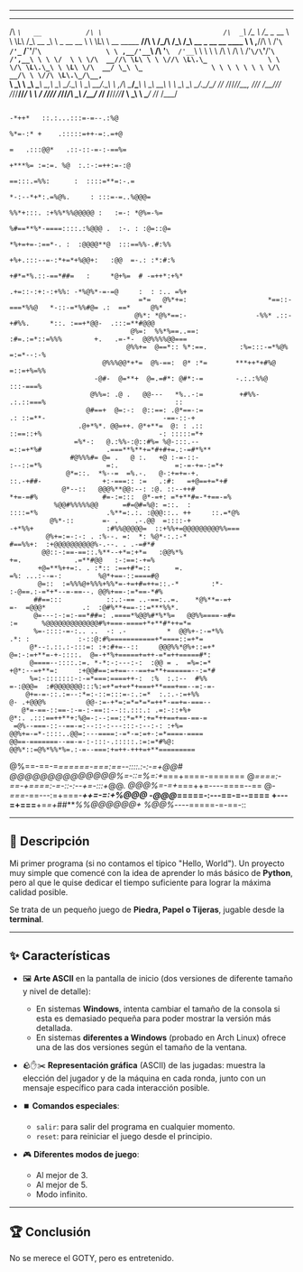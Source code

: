 ***************************************************************************************************************************************************************



 ____                   __                                ____                          ___                   ______
/\  _`\   __           /\ \                              /\  _`\                       /\_ \                 /\__  _\__    __
\ \ \L\ \/\_\     __   \_\ \  _ __    __                 \ \ \L\ \ __     _____      __\//\ \                \/_/\ \/\_\  /\_\     __   _ __    __      ____
 \ \ ,__/\/\ \  /'__`\ /'_` \/\`'__\/'__`\                \ \ ,__/'__`\  /\ '__`\  /'__`\\ \ \                  \ \ \/\ \ \/\ \  /'__`\/\`'__\/'__`\   /',__\
  \ \ \/  \ \ \/\  __//\ \L\ \ \ \//\ \L\.\_               \ \ \/\ \L\.\_\ \ \L\ \/\  __/ \_\ \_                 \ \ \ \ \ \ \ \/\  __/\ \ \//\ \L\.\_/\__, `\
   \ \_\   \ \_\ \____\ \___,_\ \_\\ \__/.\_\               \ \_\ \__/.\_\\ \ ,__/\ \____\/\____\                 \ \_\ \_\_\ \ \ \____\\ \_\\ \__/.\_\/\____/
    \/_/    \/_/\/____/\/__,_ /\/_/ \/__/\/_/                \/_/\/__/\/_/ \ \ \/  \/____/\/____/                  \/_/\/_/\ \_\ \/____/ \/_/ \/__/\/_/\/___/
                                                                            \ \_\                                         \ \____/
                                                                             \/_/                                          \/___/


                                                                                       -*++*   ::.:...:::=-=--.:%@
                                                                                      %*=-:* +    .:::::=++-=:.=+@
                                                                                     =   .:::@@*   .::-::-=-:-==%=
                                                                                   +***%= :=:=. %@  :.:-:=++:=-:@
                                                                                  ==:::.=%%:      :  ::::=**=:-.=
                                                                                 *-:--*+*:.=%@%.     : :::=-=..%@@@=
                                                                               %%*+:::. :+%%*%%@@@@@ :   :=-: *@%=-%=
                                                                             %#==**%*-====::::.:%@@@ .  :-. : :@=::@=
                                                                           *%+=+=-:==*-. :  :@@@@**@  :::==%%-.#:%%
                                                                         +%+.:::--=-:*+=*+%@@+:   :@@  =-.: :*:#:%
                                                                       +#*=*%.::-==*##=   :     *@+%=  # -=++*:+%*
                                                                     .+=::-:+:-:+%%: -*%@%*-=-=@     :  : :.. =%+
                                    =*=   @%*+=:                    *==::-===*%%@   *-::-=*%%#@= .:  ==*     @%*
                                   @%*: *@%*==:-                 -%%* .::-+#%%.     *::. :==+*@@-  .:::=**#@@@
                                  @%=:  %%*%==..==:            :#=.:=*::=%%%        +.   .=-*-  @@%%%%@@===
                                 @%%+=  @==*:: %*:==.        :%=:::-=*%@%           =:=*--:-%
                           @%%%@@*+*=  @%-==:  @* :*=       ***++*+#%@              =::=+%=%%
                         -@#-  @=**+  @=.=#*: @#*:-=        -.:.:%%@                :::-===%
                        @%%=: .@ .   @@---   *%..-:=         +#%%-                 .:.::===%                                ::
                       @#==+  @=:-:  @::==: .@*==-:=                               .: ::=**-                             -==-::-+
                     .@+*%*. @@=++. @*+**=  @: : .::                               ::==::+%                             -: :::::=*+
                    =%*-:   @.:%%-:@::#%= %@-:::.--                                =::=+*%#                .===**%**+=*#+#+=.:-=#*%**
                   #@%%%#= @= .   @ :.   +@ :-=-::-                               :--::=*%                =:.              =:-=-+=-:=*+
                  @*=::.  *%--=  =%.-.   @-:+=+=-+.                               ::.-+##-               +:-===:: :=   .:#:   =+@==+=*+#
                 @*--::   @@@%**@@:--: :@. ::--++#                                *+=-=#%                #=-:=:::  @*-=+: =*+**#=-*+==-=%
               %@@#%%%%%@@      =#=@#=%@: =::.  :                                ::::=*%                 .%**=:.:. :@@@::.. ++     ::.=*@%
              @%*-::       =- .    .-.@@  =::::-+                                 -+*%%+                  :#%%@@@@@=  ::+%%+=@@@@@@@@@%%===
             @%+=:=-:-: . :%--. =:  *: %@*-:.:-*                                                        #==%%+:  :+@@@@@@@@@@%-.--. . .-=#*#
            @@::-:==-==::.%**--+*=:+*=   :@@%*%                                                         +=.             .=**#@@   :-:==:-+=%
           +@=**%++=:. . :*:: :==+#*=::      =.                                                         =%: ...:--=-:         %@*+==-::====#@
           @=::  :=%%%@+%%%+%%*=-+=+#=++=::.-*        :*-                                               :-@==.:-=*+*--=-==--. @@%+==-:=*==-*#%
          ##==:::           ::.:-== ..-==:..=.    *@%**=-=+                                            =-  =@@@*         .:  :@#%**+==-::=***%%*.
          @=---:-:=:-==*##=: .====*%@@%#*%*%=   @@%%====-=#=                                           :=      %@@@@@@@@@@@@@#%+===-====+*+**#*++=*=
          %=-::::-=-:.. ..  -: .-          *  @@%+-:-=*%%                                              .*: :            :-::@:#%===========+*====::=+*=
         @*--:.::.:-:::=: :+:#+=--::     @@@%%*@%+::=+*                                                 @=:-:=+**=-+-::::.  @=-+*%+=====+=++-=*=++=====#*:
         @====--::::.:=. *-*:-:---:-:  :@@ = .  =%=:=*                                                  +@*:--=+**=:     :+@@#==:=+==---==+=**+======--:=*#
         %=:-:::::::-:-=*===:====++-:  :%  :.:--  #%%                                                   =-:@@@=  :#@@@@@@@:::%:=+*=+=+*+===+**===+==--=:-=-
        @+=-=-::.:=--:*=:-::=:::=-:.:=*  :.:.-:=+%%                                                      @- .+@@@%          @@-:=-+*=:=*=*=*=++*-==+=-===--
       @*=-==-::==-:-=-:-==::--::.:::.: .=:-::+%+                                                         @*:. .:::==++**+:%@=-:--:==::*=**:+=*++==+==-==-=
     =@%--===-::--==-=:--::-:---:::-:--:-: :+%=                                                            @@%+=-=*-::::..@@=:---====:-=*-=:=+-:=*====-====
    @@==-=======--==-=-:-:::-.:::::.:=:=*#%@:                                                                @@%*::=@%*%%*%=.:-=--===:+=++-+++=+**=========
   @%==-==-=*======-===:==--::::.:-:-=+@@#                                                                      *@@@@@@@@@@@@@@%=-::=*%=:+*===+====-=======
  @*====:-==-+====:-=-::-:--+=-:::+*@@.                                                                                        *@@@%=-=+*===++=----====--==
 @*-===-*==---:=+===-***++=-=:+%@@@                                                                                               -@@@*=====-:---==-=--====
 +---=+===**+=*=+*##***%%@@@@@@+                                                                                                     %@@%*----=====-=-==-::



***************************************************************************************************************************************************************



## 🎯 Descripción

Mi primer programa (si no contamos el típico "Hello, World"). Un proyecto muy simple que comencé con la idea de aprender
lo más básico de **Python**, pero al que le quise dedicar el tiempo suficiente para lograr la máxima calidad posible.

Se trata de un pequeño juego de **Piedra, Papel o Tijeras**, jugable desde la **terminal**.

---

## ✨ Características

- 🖼️ **Arte ASCII** en la pantalla de inicio (dos versiones de diferente tamaño y nivel de detalle):
  - En sistemas **Windows**, intenta cambiar el tamaño de la consola si esta es demasiado pequeña para poder mostrar la
    versión más detallada.
  - En sistemas **diferentes a Windows** (probado en Arch Linux) ofrece una de las dos versiones según el tamaño de la
    ventana.

- 🪨✋✂️ **Representación gráfica** (ASCII) de las jugadas: muestra la elección del jugador y de la máquina en cada ronda,
  junto con un mensaje específico para cada interacción posible.

- ⏹️ **Comandos especiales**:
  - `salir`: para salir del programa en cualquier momento.
  - `reset`: para reiniciar el juego desde el principio.

- 🎮 **Diferentes modos de juego**:
  - Al mejor de 3.
  - Al mejor de 5.
  - Modo infinito.

---

## 🏆 Conclusión

No se merece el GOTY, pero es entretenido.